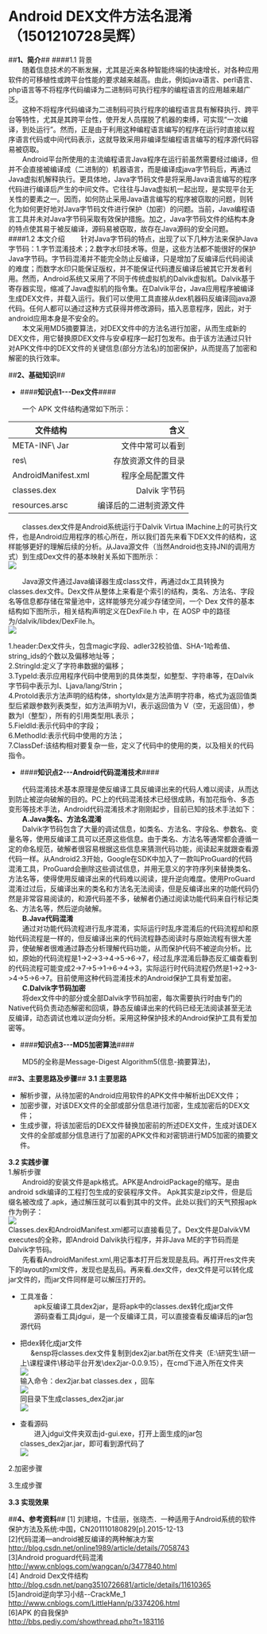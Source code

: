 # Android DEX文件方法名混淆（1501210728吴辉）

##**1、简介**##
####1.1 背景  
&ensp;&ensp;&ensp;&ensp;随着信息技术的不断发展，尤其是近来各种智能终端的快速增长，对各种应用软件的可移植性或跨平台性能的要求越来越高。由此，例如java语言、perl语言、php语言等不将程序代码编译为二进制码可执行程序的编程语言的应用越来越广泛。  
&ensp;&ensp;&ensp;&ensp;这种不将程序代码编译为二进制码可执行程序的编程语言具有解释执行、跨平台等特性，尤其是其跨平台性，使开发人员摆脱了机器的束缚，可实现“一次编译，到处运行”。然而，正是由于利用这种编程语言编写的程序在运行时直接以程序语言代码或中间代码表示，这就导致采用非编译型编程语言编写的程序源代码容易被窃取。  
&ensp;&ensp;&ensp;&ensp;Android平台所使用的主流编程语言Java程序在运行前虽然需要经过编译，但并不会直接被编译成（二进制的）机器语言，而是编译成java字节码后，再通过Java虚拟机解释执行。更具体地，Java字节码文件是将采用Java语言编写的程序代码进行编译后产生的中间文件。它往往与Java虚拟机一起出现，是实现平台无关性的要素之一。因而，如何防止采用Java语言编写的程序被窃取的问题，则转化为如何更好地对Java字节码文件进行保护（加密）的问题。当前，Java编程语言工具并未对Java字节码采取有效保护措施。加之，Java字节码文件的结构本身的特点使其易于被反编译，源码易被窃取，故存在Java源码的安全问题。
####1.2 本文介绍
&ensp;&ensp;&ensp;&ensp;针对Java字节码的特点，出现了以下几种方法来保护Java字节码：1.字节混淆技术；2.数字水印技术等。但是，这些方法都不能很好的保护Java字节码。字节码混淆并不能完全防止反编译，只是增加了反编译后代码阅读的难度；而数字水印只能保证版权，并不能保证代码遭反编译后被其它开发者利用。然而，Android系统又采用了不同于传统虚拟机的Dalvik虚拟机。Dalvik基于寄存器实现，缩减了Java虚拟机的指令集。在Dalvik平台，Java应用程序被编译生成DEX文件，并载入运行。我们可以使用工具直接从dex机器码反编译回java源代码。任何人都可以通过这种方式获得并修改源码，插入恶意程序，因此，对于android应用本身是不安全的。  
&ensp;&ensp;&ensp;&ensp;本文采用MD5摘要算法，对DEX文件中的方法名进行加密，从而生成新的DEX文件，用它替换原DEX文件与安卓程序一起打包发布。由于该方法通过只针对APK文件中的DEX文件的关键信息(部分方法名)的加密保护，从而提高了加密和解密的执行效率。

##**2、基础知识**##
* ####**知识点1---Dex文件**####

&ensp;&ensp;&ensp;&ensp;一个 APK 文件结构通常如下所示：    

| **文件结构**        | **含义**   |
| --------   | -----:  | 
| META-INF\ Jar |     文件中常可以看到|
| res\ |存放资源文件的目录|
| AndroidManifest.xml |程序全局配置文件|
| classes.dex| Dalvik 字节码|
| resources.arsc |编译后的二进制资源文件|
&ensp;&ensp;&ensp;&ensp;classes.dex文件是Android系统运行于Dalvik Virtua lMachine上的可执行文件，也是Android应用程序的核心所在，所以我们首先来看下DEX文件的结构，这样能够更好的理解后续的分析。从Java源文件（当然Android也支持JNI的调用方式）到生成Dex文件的基本映射关系如下图所示：  
![](1.png)

&ensp;&ensp;&ensp;&ensp;Java源文件通过Java编译器生成class文件，再通过dx工具转换为classes.dex文件。Dex文件从整体上来看是个索引的结构，类名、方法名、字段名等信息都存储在常量池中，这样能够充分减少存储空间，一个 Dex 文件的基本结构如下图所示，相关结构声明定义在DexFile.h 中，在 AOSP 中的路径为/dalvik/libdex/DexFile.h。  
![](2.png)

1.header:Dex文件头，包含magic字段、adler32校验值、SHA-1哈希值、string_ids的个数以及偏移地址等；  
2.StringId:定义了字符串数据的偏移；  
3.TypeId:表示应用程序代码中使用到的具体类型，如整型、字符串等，在Dalvik字节码中表示为I、Ljava/lang/Strin；  
4.ProtoId表示方法声明的结构体，shortyIdx是方法声明字符串，格式为返回值类型后紧跟参数列表类型，如方法声明为VI，表示返回值为 V（空，无返回值），参数为I（整型），所有的引用类型用L表示；  
5.FieldId:表示代码中的字段；  
6.MethodId:表示代码中使用的方法；  
7.ClassDef:该结构相对要复杂一些，定义了代码中的使用的类，以及相关的代码指令。

* ####**知识点2---Android代码混淆技术**####

&ensp;&ensp;&ensp;&ensp;代码混淆技术基本原理是使反编译工具反编译出来的代码人难以阅读，从而达到防止被逆向破解的目的。PC上的代码混淆技术已经很成熟，有加花指令、多态变形等技术手法，Android代码混淆技术才刚刚起步，目前已知的技术手法如下：  
&ensp;&ensp;&ensp;&ensp;**A.Java类名、方法名混淆**  
&ensp;&ensp;&ensp;&ensp;Dalvik字节码包含了大量的调试信息，如类名、方法名、字段名、参数名、变量名等，使用反编译工具可以还原这些信息。由于类名、方法名等通常都会遵循一定的命名规范，破解者很容易根据这些信息来猜测代码功能，阅读起来就跟查看源代码一样。从Android2.3开始，Google在SDK中加入了一款叫ProGuard的代码混淆工具，ProGuard会删除这些调试信息，并用无意义的字符序列来替换类名、方法名等，使得使用反编译出来的代码难以阅读，提升逆向难度。使用ProGuard混淆过过后，反编译出来的类名和方法名无法阅读，但是反编译出来的功能代码仍然是非常容易阅读的，和源代码差不多，破解者仍通过阅读功能代码来自行标记类名、方法名等，然后逆向破解。  
&ensp;&ensp;&ensp;&ensp;**B.Java代码混淆**  
&ensp;&ensp;&ensp;&ensp;通过对功能代码流程进行乱序混淆，实际运行时乱序混淆后的代码流程却和原始代码流程是一样的，但反编译出来的代码流程静态阅读时与原始流程有很大差异，使破解者很难通过静态分析理解代码功能，从而保护代码不被逆向分析。比如，原始的代码流程是1->2->3->4->5->6->7，经过乱序混淆后静态反汇编查看到的代码流程可能变成2->7->5->1->6->4->3，实际运行时代码流程仍然是1->2->3->4->5->6->7。目前使用这种代码混淆技术的Android保护工具有爱加密。  
&ensp;&ensp;&ensp;&ensp;**C.Dalvik字节码加密**   
&ensp;&ensp;&ensp;&ensp;将dex文件中的部分或全部Dalvik字节码加密，每次需要执行时由专门的Native代码负责动态解密和回填，静态反编译出来的代码已经无法阅读甚至无法反编译，动态调试也难以逆向分析。采用这种保护技术的Android保护工具有爱加密等。
  
* ####**知识点3---MD5加密算法**####

&ensp;&ensp;&ensp;&ensp;MD5的全称是Message-Digest Algorithm5(信息-摘要算法)，


##**3、主要思路及步骤**##
**3.1 主要思路**
* 解析步骤，从待加密的Android应用软件的APK文件中解析出DEX文件；
* 加密步骤，对该DEX文件的全部或部分信息进行加密，生成加密后的DEX文件；
* 生成步骤，将该加密后的DEX文件替换加密前的所述DEX文件，生成对该DEX文件的全部或部分信息进行了加密的APK文件和对密钥进行MD5加密的摘要文件。

**3.2 实践步骤**  
1.解析步骤  
&ensp;&ensp;&ensp;&ensp;Android的安装文件是apk格式。APK是AndroidPackage的缩写。是由android sdk编译的工程打包生成的安装程序文件。
Apk其实是zip文件，但是后缀名被改成了.apk，通过解压就可以看到其中的文件。此处以我们的天气预报apk作为例子：    
![](3.png)  
Classes.dex和AndroidManifest.xml都可以直接看见了。Dex文件是DalvikVM executes的全称，即Android Dalvik执行程序，并非Java ME的字节码而是Dalvik字节码。  
&ensp;&ensp;&ensp;&ensp;先看看AndroidManifest.xml,用记事本打开后发现是乱码。再打开res文件夹下的layout的xml文件，发现也是乱码。再来看.dex文件，dex文件是可以转化成jar文件的，而jar文件同样是可以解压打开的。  
* 工具准备：  
&ensp;&ensp;&ensp;&ensp;apk反编译工具dex2jar，是将apk中的classes.dex转化成jar文件  
&ensp;&ensp;&ensp;&ensp;源码查看工具jdgui，是一个反编译工具，可以直接查看反编译后的jar包源代码  

* 把dex转化成jar文件  
&ensp;&ensp;&ensp;&ensp将classes.dex文件复制到dex2jar.bat所在文件夹（E:\研究生\研一上\课程课件\移动平台开发\dex2jar-0.0.9.15），在cmd下进入所在文件夹  
![](4.png)  
输入命令：dex2jar.bat classes.dex ，回车  
![](5.png)  
同目录下生成classes_dex2jar.jar  
![](6.png)  

* 查看源码  
&ensp;&ensp;&ensp;&ensp;进入jdgui文件夹双击jd-gui.exe，打开上面生成的jar包classes_dex2jar.jar，即可看到源代码了  
![](7.png)

2.加密步骤

3.生成步骤


**3.3 实现效果**



##**4、参考资料**##
[1]  刘建培，卞佳丽，张晓杰．一种适用于Android系统的软件保护方法及系统:中国，CN201110180829[p].2015-12-13  
[2]代码混淆—android被反编译的两种解决方案  
http://blog.csdn.net/online1989/article/details/7058743  
[3]Android proguard代码混淆  
http://www.cnblogs.com/wangcan/p/3477840.html  
[4] Android Dex文件结构  
http://blog.csdn.net/pang3510726681/article/details/11610365  
[5]android逆向学习小结--CrackMe_1  
http://www.cnblogs.com/LittleHann/p/3374206.html  
[6]APK 的自我保护  
http://bbs.pediy.com/showthread.php?t=183116    
